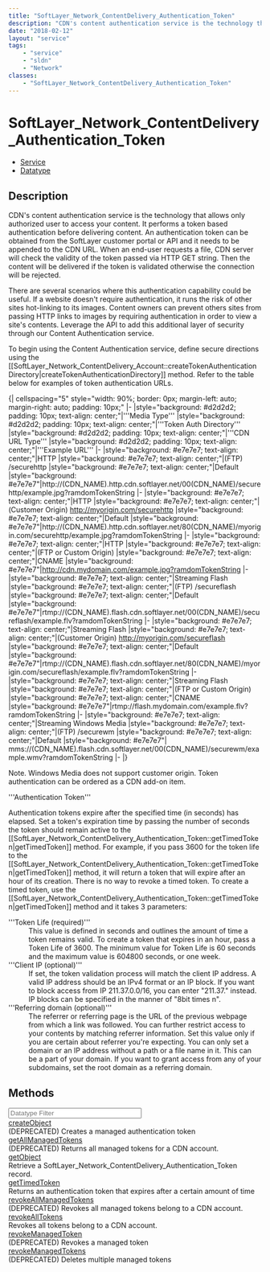 ```yaml
---
title: "SoftLayer_Network_ContentDelivery_Authentication_Token"
description: "CDN's content authentication service is the technology that allows only authorized user to access your content. It perfo... "
date: "2018-02-12"
layout: "service"
tags:
    - "service"
    - "sldn"
    - "Network"
classes:
    - "SoftLayer_Network_ContentDelivery_Authentication_Token"
---
```

# SoftLayer_Network_ContentDelivery_Authentication_Token
<div id='service-datatype'>
    <ul id='sldn-reference-tabs'>
    <li id='service'> <a href='/reference/services/SoftLayer_Network_ContentDelivery_Authentication_Token' >Service</a></li>    <li id='datatype'> <a href='/reference/datatypes/SoftLayer_Network_ContentDelivery_Authentication_Token' >Datatype</a></li>
    </ul>
</div>

## Description
CDN's content authentication service is the technology that allows only authorized user to access your content. It performs a token based authentication before delivering content. An authentication token can be obtained from the SoftLayer customer portal or API and it needs to be appended to the CDN URL. When an end-user requests a file, CDN server will check the validity of the token passed via HTTP GET string. Then the content will be delivered if the token is validated otherwise the connection will be rejected. 

There are several scenarios where this authentication capability could be useful. If a website doesn't require authentication, it runs the risk of other sites hot-linking to its images. Content owners can prevent others sites from passing HTTP links to images by requiring authentication in order to view a site's contents. Leverage the API to add this additional layer of security through our Content Authentication service. 

To begin using the Content Authentication service, define secure directions using the [[SoftLayer_Network_ContentDelivery_Account::createTokenAuthenticationDirectory|createTokenAuthenticationDirectory]] method. Refer to the table below for examples of token authentication URLs. 

{| cellspacing="5" style="width: 90%; border: 0px; margin-left: auto; margin-right: auto; padding: 10px;" 
|-
|style="background: #d2d2d2; padding: 10px; text-align: center;"|'''Media Type'''
|style="background: #d2d2d2; padding: 10px; text-align: center;"|'''Token Auth Directory'''
|style="background: #d2d2d2; padding: 10px; text-align: center;"|'''CDN URL Type'''
|style="background: #d2d2d2; padding: 10px; text-align: center;"|'''Example URL'''
|-
|style="background: #e7e7e7; text-align: center;"|HTTP
|style="background: #e7e7e7; text-align: center;"|(FTP) /securehttp
|style="background: #e7e7e7; text-align: center;"|Default
|style="background: #e7e7e7"|http://(CDN_NAME).http.cdn.softlayer.net/00(CDN_NAME)/securehttp/example.jpg?ramdomTokenString
|-
|style="background: #e7e7e7; text-align: center;"|HTTP
|style="background: #e7e7e7; text-align: center;"|(Customer Origin) http://myorigin.com/securehttp
|style="background: #e7e7e7; text-align: center;"|Default
|style="background: #e7e7e7"|http://(CDN_NAME).http.cdn.softlayer.net/80(CDN_NAME)/myorigin.com/securehttp/example.jpg?ramdomTokenString
|-
|style="background: #e7e7e7; text-align: center;"|HTTP
|style="background: #e7e7e7; text-align: center;"|(FTP or Custom Origin)
|style="background: #e7e7e7; text-align: center;"|CNAME
|style="background: #e7e7e7"|http://cdn.mydomain.com/example.jpg?ramdomTokenString
|-
|style="background: #e7e7e7; text-align: center;"|Streaming Flash
|style="background: #e7e7e7; text-align: center;"|(FTP) /secureflash
|style="background: #e7e7e7; text-align: center;"|Default
|style="background: #e7e7e7"|rtmp://(CDN_NAME).flash.cdn.softlayer.net/00(CDN_NAME)/secureflash/example.flv?ramdomTokenString
|-
|style="background: #e7e7e7; text-align: center;"|Streaming Flash
|style="background: #e7e7e7; text-align: center;"|(Customer Origin) http://myorigin.com/secureflash
|style="background: #e7e7e7; text-align: center;"|Default
|style="background: #e7e7e7"|rtmp://(CDN_NAME).flash.cdn.softlayer.net/80(CDN_NAME)/myorigin.com/secureflash/example.flv?ramdomTokenString
|-
|style="background: #e7e7e7; text-align: center;"|Streaming Flash
|style="background: #e7e7e7; text-align: center;"|(FTP or Custom Origin)
|style="background: #e7e7e7; text-align: center;"|CNAME
|style="background: #e7e7e7"|rtmp://flash.mydomain.com/example.flv?ramdomTokenString
|-
|style="background: #e7e7e7; text-align: center;"|Streaming Windows Media
|style="background: #e7e7e7; text-align: center;"|(FTP) /securewm
|style="background: #e7e7e7; text-align: center;"|Default
|style="background: #e7e7e7"| mms://(CDN_NAME).flash.cdn.softlayer.net/00(CDN_NAME)/securewm/example.wmv?ramdomTokenString
|-
|}


Note. Windows Media does not support customer origin. Token authentication can be ordered as a CDN add-on item. 

'''Authentication Token''' 

Authentication tokens expire after the specified time (in seconds) has elapsed. Set a token's expiration time by passing the number of seconds the token should remain active to the [[SoftLayer_Network_ContentDelivery_Authentication_Token::getTimedToken|getTimedToken]] method. For example, if you pass 3600 for the token life to the [[SoftLayer_Network_ContentDelivery_Authentication_Token::getTimedToken|getTimedToken]] method, it will return a token that will expire after an hour of its creation. There is no way to revoke a timed token.  To create a timed token, use the [[SoftLayer_Network_ContentDelivery_Authentication_Token::getTimedToken|getTimedToken]] method and it takes 3 parameters: 

<dl> <dt>'''Token Life (required)'''</dt> <dd>This value is defined in seconds and outlines the amount of time a token remains valid. To create a token that expires in an hour, pass a Token Life of 3600. The minimum value for Token Life is 60 seconds and the maximum value is 604800 seconds, or one week.</dd> 

<dt>'''Client IP (optional)'''</dt> <dd>If set, the token validation process will match the client IP address. A valid IP address should be an IPv4 format or an IP block. If you want to block access from IP 211.37.0.0/16, you can enter "211.37." instead. IP blocks can be specified in the manner of "8bit times n".</dd> 

<dt>'''Referring domain (optional)'''</dt> <dd>The referrer or referring page is the URL of the previous webpage from which a link was followed. You can further restrict access to your contents by matching referrer information. Set this value only if you are certain about referrer you're expecting. You can only set a domain or an IP address without a path or a file name in it. This can be a part of your domain. If you want to grant access from any of your subdomains, set the root domain as a referring domain.</dd> </dl> 
        
        
<div id="properties" class="content">
    <h2>Methods</h2>
    <div class="view-filters">
        <div class="clearfix">
            <div class="search-input-box">
                <input placeholder="Datatype Filter" onkeyup="titleSearch(inputId='edit-combine', divId='method-div', elementClass='method-row')" 
                    type="text" id="edit-combine" value="" size="30" maxlength="128" class="form-text">
            </div>
        </div>
    </div>
    <div id="method-div">
            <div class="method-row">
                        <span class='view-field-title'><a href='/reference/services/SoftLayer_Network_ContentDelivery_Authentication_Token/createObject'> createObject</a> </span>
            <div class='views-field-body'>(DEPRECATED) Creates a managed authentication token</div>
        </div>
            <div class="method-row">
                        <span class='view-field-title'><a href='/reference/services/SoftLayer_Network_ContentDelivery_Authentication_Token/getAllManagedTokens'> getAllManagedTokens</a> </span>
            <div class='views-field-body'>(DEPRECATED) Returns all managed tokens for a CDN account.</div>
        </div>
            <div class="method-row">
                        <span class='view-field-title'><a href='/reference/services/SoftLayer_Network_ContentDelivery_Authentication_Token/getObject'> getObject</a> </span>
            <div class='views-field-body'>Retrieve a SoftLayer_Network_ContentDelivery_Authentication_Token record.</div>
        </div>
            <div class="method-row">
                        <span class='view-field-title'><a href='/reference/services/SoftLayer_Network_ContentDelivery_Authentication_Token/getTimedToken'> getTimedToken</a> </span>
            <div class='views-field-body'>Returns an authentication token that expires after a certain amount of time</div>
        </div>
            <div class="method-row">
                        <span class='view-field-title'><a href='/reference/services/SoftLayer_Network_ContentDelivery_Authentication_Token/revokeAllManagedTokens'> revokeAllManagedTokens</a> </span>
            <div class='views-field-body'>(DEPRECATED) Revokes all managed tokens belong to a CDN account.</div>
        </div>
            <div class="method-row">
                        <span class='view-field-title'><a href='/reference/services/SoftLayer_Network_ContentDelivery_Authentication_Token/revokeAllTokens'> revokeAllTokens</a> </span>
            <div class='views-field-body'>Revokes all tokens belong to a CDN account.</div>
        </div>
            <div class="method-row">
                        <span class='view-field-title'><a href='/reference/services/SoftLayer_Network_ContentDelivery_Authentication_Token/revokeManagedToken'> revokeManagedToken</a> </span>
            <div class='views-field-body'>(DEPRECATED) Revokes a managed token</div>
        </div>
            <div class="method-row">
                        <span class='view-field-title'><a href='/reference/services/SoftLayer_Network_ContentDelivery_Authentication_Token/revokeManagedTokens'> revokeManagedTokens</a> </span>
            <div class='views-field-body'>(DEPRECATED) Deletes multiple managed tokens</div>
        </div>
        </div>
</div>

